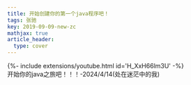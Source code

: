 ```yaml
---
title: 开始创建你的第一个java程序吧！
tags: 张驰
key: 2019-09-09-new-zc
mathjax: true
article_header:
  type: cover
---
```

<div>{%- include extensions/youtube.html id='H_XxH66lm3U' -%}</div>
开始你的java之旅吧！！！-2024/4/14(处在迷茫中的我)
<!--more-->
